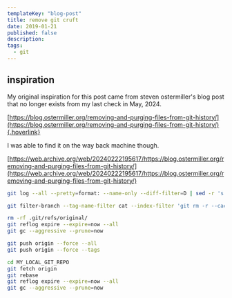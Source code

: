 ```yaml
---
templateKey: "blog-post"
title: remove git cruft
date: 2019-01-21
published: false
description:
tags:
  - git
---
```


## inspiration

My original inspiration for this post came from steven ostermiller's blog post
that no longer exists from my last check in May, 2024.

[https://blog.ostermiller.org/removing-and-purging-files-from-git-history/](https://blog.ostermiller.org/removing-and-purging-files-from-git-history/){.hoverlink}

I was able to find it on the way back machine though.

[https://web.archive.org/web/20240222195617/https://blog.ostermiller.org/removing-and-purging-files-from-git-history/](https://web.archive.org/web/20240222195617/https://blog.ostermiller.org/removing-and-purging-files-from-git-history/)

```bash
git log --all --pretty=format: --name-only --diff-filter=D | sed -r 's|[^/]+$||g' | sort -u
```

```bash
git filter-branch --tag-name-filter cat --index-filter 'git rm -r --cached --ignore-unmatch FILE_LIST' --prune-empty -f -- --all
```

```bash
rm -rf .git/refs/original/
git reflog expire --expire=now --all
git gc --aggressive --prune=now
```

```bash
git push origin --force --all
git push origin --force --tags
```

```bash
cd MY_LOCAL_GIT_REPO
git fetch origin
git rebase
git reflog expire --expire=now --all
git gc --aggressive --prune=now
```
